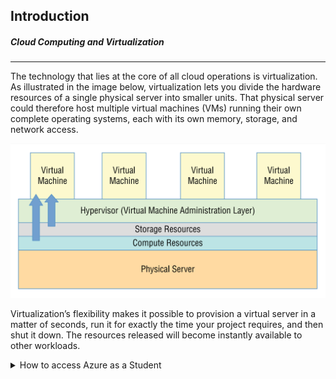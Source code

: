 ## Introduction

##### Cloud Computing and Virtualization

---

The technology that lies at the core of all cloud operations is virtualization. As illustrated in the image below, virtualization lets you divide the hardware resources of a single physical server into smaller units. That physical server could therefore host multiple virtual machines (VMs) running their own complete operating systems, each with its own memory, storage, and network access.

![001vm.png](img/001vm.png)

Virtualization’s flexibility makes it possible to provision a virtual server in a matter of seconds, run it for exactly the time your project requires, and then shut it down. The resources released will become instantly available to other workloads.

<details> 
  <summary>How to access Azure as a Student</summary>

---

1- Click in the link to access Azure for Students.

```
https://azure.microsoft.com/en-gb/free/students/
```

2- Sign in into microsoft website and click Start free.

![01_azurestudents.png](img/01_azurestudents.png)

3- Click to create a new account if you do not have one with you academic email. 

![02_createaccount.png](img/02_createaccount.png)

Before proceeding, please ensure that you have logged out of any accounts linked to your computer. It is advisable to use private browsing mode in order to avoid account mistakes. Additionally, during the registration process, make sure to use your academic email for authentication. This step is crucial.

![03_setpass.png](img/03_setpass.png)

4- Fill the details of location and date of birth.

![04_birth.png](img/04_birth.png)

5- After filling out the registration form, proceed to verify your email address. Check your inbox for a verification message and follow the provided instructions to confirm your registration. This step is essential to ensure the security and validity of your account.

![05_verify.png](img/05_verify.png)

6- Complete the necessary information in the registration form, and be sure to replace the "School Name" with the name of your educational institution. Also the institutional email.

![07_data.png](img/07_data.png)

7- Set up your Azure profile as a student and receive the 100\$ voucher, simply complete the form. Ensure that you provide accurate and valid information during the registration. Once the form is submitted, the system will automatically load it in your account. This voucher can be used for various Azure services, allowing you to explore and utilize Microsoft's cloud platform for educational purposes.

![08_profile.png](img/08_profile.png)

![09_waitset.png](img/09_waitset.png)

8- Congratulations on successfully creating your first Azure account! This marks the beginning of your journey into Microsoft's cloud platform.

![10_overview.png](img/10_overview.png)

</details>
